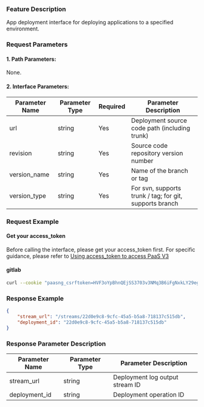 ### Feature Description
App deployment interface for deploying applications to a specified environment.

### Request Parameters

#### 1. Path Parameters:
None.

#### 2. Interface Parameters:

| Parameter Name | Parameter Type | Required | Parameter Description |
| -------------- | -------------- | -------- | --------------------- |
| url            | string         | Yes      | Deployment source code path (including trunk) |
| revision       | string         | Yes      | Source code repository version number |
| version_name   | string         | Yes      | Name of the branch or tag |
| version_type   | string         | Yes      | For svn, supports trunk / tag; for git, supports branch |


### Request Example

#### Get your access_token

Before calling the interface, please get your access_token first. For specific guidance, please refer to [Using access_token to access PaaS V3](https://bk.tencent.com/docs/markdown/PaaS3.0/topics/paas/access_token)


#### gitlab
```bash
curl --cookie "paasng_csrftoken=HVF3oYpBhnQEjSS3703v3NMq3B6iFgNxkLY29eg1K3l2KzhzjT9GZ6IIPAvsas4K;" -X POST -H 'X-BKAPI-AUTHORIZATION: {"access_token": "RLjqb3t0VQ5v2ZuT0rXhz7413rKSr3"}' -H 'X-CSRFToken: HVF3oYpBhnQEjSS3703v3NMq3B6iFgNxkLY29eg1K3l2KzhzjT9GZ6IIPAvsas4K' http://bkapi.example.com/api/bkpaas3/prod/bkapps/applications/{Fill in your AppCode}/envs/{Fill in App deployment environment: stag or prod}/deployments/ -d '{"url": "http://gitlab.example.com/your_project_path.git", "revision": "commit sha value", "version_type": "branch", "version_name": "master"}' -H 'Content-Type: application/json'
```

### Response Example
```json
{
    "stream_url": "/streams/22d0e9c8-9cfc-45a5-b5a8-718137c515db",
	"deployment_id": "22d0e9c8-9cfc-45a5-b5a8-718137c515db"
}
```

### Response Parameter Description
| Parameter Name | Parameter Type | Parameter Description |
| -------------- | -------------- | --------------------- |
| stream_url     | string         | Deployment log output stream ID |
| deployment_id  | string         | Deployment operation ID |